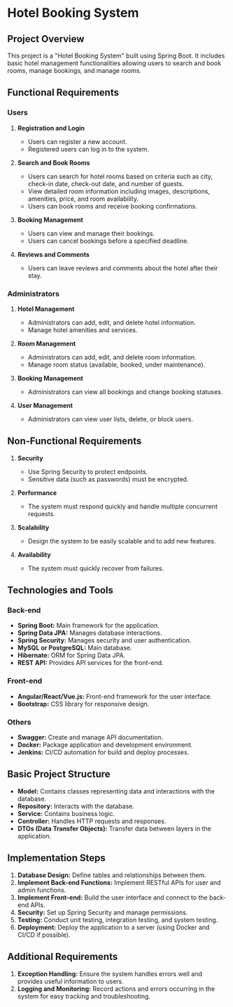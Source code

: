 # Hotel Booking System

## Project Overview

This project is a "Hotel Booking System" built using Spring Boot. It includes basic hotel management functionalities allowing users to search and book rooms, manage bookings, and manage rooms.

## Functional Requirements

### Users
1. **Registration and Login**
   - Users can register a new account.
   - Registered users can log in to the system.

2. **Search and Book Rooms**
   - Users can search for hotel rooms based on criteria such as city, check-in date, check-out date, and number of guests.
   - View detailed room information including images, descriptions, amenities, price, and room availability.
   - Users can book rooms and receive booking confirmations.

3. **Booking Management**
   - Users can view and manage their bookings.
   - Users can cancel bookings before a specified deadline.

4. **Reviews and Comments**
   - Users can leave reviews and comments about the hotel after their stay.

### Administrators
1. **Hotel Management**
   - Administrators can add, edit, and delete hotel information.
   - Manage hotel amenities and services.

2. **Room Management**
   - Administrators can add, edit, and delete room information.
   - Manage room status (available, booked, under maintenance).

3. **Booking Management**
   - Administrators can view all bookings and change booking statuses.

4. **User Management**
   - Administrators can view user lists, delete, or block users.

## Non-Functional Requirements

1. **Security**
   - Use Spring Security to protect endpoints.
   - Sensitive data (such as passwords) must be encrypted.

2. **Performance**
   - The system must respond quickly and handle multiple concurrent requests.

3. **Scalability**
   - Design the system to be easily scalable and to add new features.

4. **Availability**
   - The system must quickly recover from failures.

## Technologies and Tools

### Back-end
- **Spring Boot:** Main framework for the application.
- **Spring Data JPA:** Manages database interactions.
- **Spring Security:** Manages security and user authentication.
- **MySQL or PostgreSQL:** Main database.
- **Hibernate:** ORM for Spring Data JPA.
- **REST API:** Provides API services for the front-end.

### Front-end
- **Angular/React/Vue.js:** Front-end framework for the user interface.
- **Bootstrap:** CSS library for responsive design.

### Others
- **Swagger:** Create and manage API documentation.
- **Docker:** Package application and development environment.
- **Jenkins:** CI/CD automation for build and deploy processes.

## Basic Project Structure

- **Model:** Contains classes representing data and interactions with the database.
- **Repository:** Interacts with the database.
- **Service:** Contains business logic.
- **Controller:** Handles HTTP requests and responses.
- **DTOs (Data Transfer Objects):** Transfer data between layers in the application.

## Implementation Steps

1. **Database Design:** Define tables and relationships between them.
2. **Implement Back-end Functions:** Implement RESTful APIs for user and admin functions.
3. **Implement Front-end:** Build the user interface and connect to the back-end APIs.
4. **Security:** Set up Spring Security and manage permissions.
5. **Testing:** Conduct unit testing, integration testing, and system testing.
6. **Deployment:** Deploy the application to a server (using Docker and CI/CD if possible).

## Additional Requirements

1. **Exception Handling:** Ensure the system handles errors well and provides useful information to users.
2. **Logging and Monitoring:** Record actions and errors occurring in the system for easy tracking and troubleshooting.
